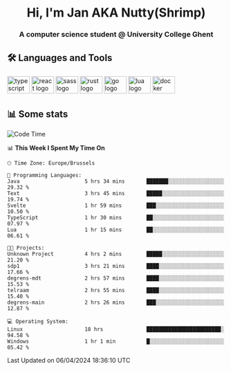 <h1 align="center">Hi, I'm Jan AKA Nutty(Shrimp)</h1>
<h3 align="center">A computer science student @ University College Ghent</h3>

<h2 align="left">🛠️ Languages and Tools</h2>

###

<div align="left">
  <img src="https://cdn.jsdelivr.net/gh/devicons/devicon/icons/typescript/typescript-original.svg" height="40" width="52" alt="typescript logo"  />
  <img src="https://cdn.jsdelivr.net/gh/devicons/devicon/icons/react/react-original.svg" height="40" width="52" alt="react logo"  />
  <img src="https://cdn.jsdelivr.net/gh/devicons/devicon/icons/sass/sass-original.svg" height="40" width="52" alt="sass logo"  />
  <img src="https://cdn.jsdelivr.net/gh/devicons/devicon@latest/icons/rust/rust-original.svg" height="40" width="52" alt="rust logo" />
  <img src="https://cdn.jsdelivr.net/gh/devicons/devicon/icons/go/go-original.svg" height="40" width="52" alt="go logo"  />
  <img src="https://cdn.jsdelivr.net/gh/devicons/devicon/icons/lua/lua-original.svg" height="40" width="52" alt="lua logo"  />
  <img src="https://cdn.jsdelivr.net/gh/devicons/devicon/icons/docker/docker-original.svg" height="40" width="52" alt="docker logo"  />
</div>

<h2>📊 Some stats</h2>

<!--START_SECTION:waka-->
![Code Time](http://img.shields.io/badge/Code%20Time-4%2C346%20hrs%2020%20mins-blue)

📊 **This Week I Spent My Time On** 

```text
🕑︎ Time Zone: Europe/Brussels

💬 Programming Languages: 
Java                     5 hrs 34 mins       ███████░░░░░░░░░░░░░░░░░░   29.32 % 
Text                     3 hrs 45 mins       █████░░░░░░░░░░░░░░░░░░░░   19.74 % 
Svelte                   1 hr 59 mins        ███░░░░░░░░░░░░░░░░░░░░░░   10.50 % 
TypeScript               1 hr 30 mins        ██░░░░░░░░░░░░░░░░░░░░░░░   07.97 % 
Lua                      1 hr 15 mins        ██░░░░░░░░░░░░░░░░░░░░░░░   06.61 % 

🐱‍💻 Projects: 
Unknown Project          4 hrs 2 mins        █████░░░░░░░░░░░░░░░░░░░░   21.20 % 
sdp1                     3 hrs 21 mins       ████░░░░░░░░░░░░░░░░░░░░░   17.66 % 
degrens-mdt              2 hrs 57 mins       ████░░░░░░░░░░░░░░░░░░░░░   15.53 % 
telraam                  2 hrs 55 mins       ████░░░░░░░░░░░░░░░░░░░░░   15.40 % 
degrens-main             2 hrs 26 mins       ███░░░░░░░░░░░░░░░░░░░░░░   12.87 % 

💻 Operating System: 
Linux                    18 hrs              ████████████████████████░   94.58 % 
Windows                  1 hr 1 min          █░░░░░░░░░░░░░░░░░░░░░░░░   05.42 % 
```


 Last Updated on 06/04/2024 18:36:10 UTC
<!--END_SECTION:waka-->
